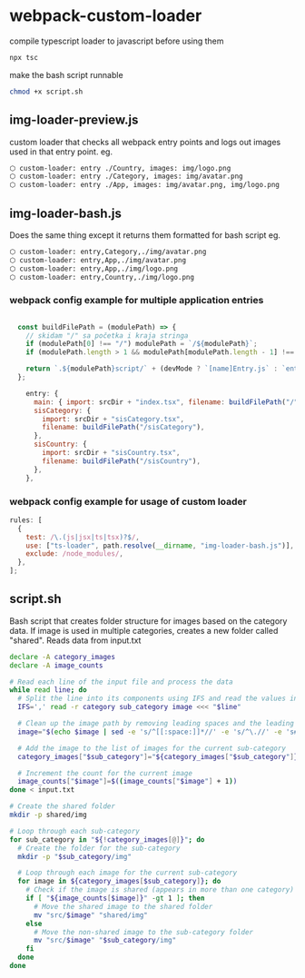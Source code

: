 # webpack-custom-loader

compile typescript loader to javascript before using them

```typescript
npx tsc
```

make the bash script runnable
```bash
chmod +x script.sh
```


## img-loader-preview.js

custom loader that checks all webpack entry points and logs out images used in that entry point.
eg.

```bash
⬡ custom-loader: entry ./Country, images: img/logo.png
⬡ custom-loader: entry ./Category, images: img/avatar.png
⬡ custom-loader: entry ./App, images: img/avatar.png, img/logo.png
```

## img-loader-bash.js

Does the same thing except it returns them formatted for bash script
eg.

```bash
⬡ custom-loader: entry,Category,./img/avatar.png
⬡ custom-loader: entry,App,./img/avatar.png
⬡ custom-loader: entry,App,./img/logo.png
⬡ custom-loader: entry,Country,./img/logo.png
```

### webpack config example for multiple application entries

```javascript

  const buildFilePath = (modulePath) => {
    // skidam "/" sa početka i kraja stringa
    if (modulePath[0] !== "/") modulePath = `/${modulePath}`;
    if (modulePath.length > 1 && modulePath[modulePath.length - 1] !== "/") modulePath = `${modulePath}/`;

    return `.${modulePath}script/` + (devMode ? `[name]Entry.js` : `entry.[contenthash].js`);
  };

    entry: {
      main: { import: srcDir + "index.tsx", filename: buildFilePath("/") },
      sisCategory: {
        import: srcDir + "sisCategory.tsx",
        filename: buildFilePath("/sisCategory"),
      },
      sisCountry: {
        import: srcDir + "sisCountry.tsx",
        filename: buildFilePath("/sisCountry"),
      },
    },

```

### webpack config example for usage of custom loader

```javascript
rules: [
  {
    test: /\.(js|jsx|ts|tsx)?$/,
    use: ["ts-loader", path.resolve(__dirname, "img-loader-bash.js")],
    exclude: /node_modules/,
  },
];
```

## script.sh

Bash script that creates folder structure for images based on the category data. If image is used in multiple categories, creates a new folder called "shared". Reads data from input.txt

```bash
declare -A category_images
declare -A image_counts

# Read each line of the input file and process the data
while read line; do
  # Split the line into its components using IFS and read the values into variables
  IFS=',' read -r category sub_category image <<< "$line"

  # Clean up the image path by removing leading spaces and the leading dot
  image="$(echo $image | sed -e 's/^[[:space:]]*//' -e 's/^\.//' -e 's#//#/#g')"

  # Add the image to the list of images for the current sub-category
  category_images["$sub_category"]="${category_images["$sub_category"]} $image"

  # Increment the count for the current image
  image_counts["$image"]=$((image_counts["$image"] + 1))
done < input.txt

# Create the shared folder
mkdir -p shared/img

# Loop through each sub-category
for sub_category in "${!category_images[@]}"; do
  # Create the folder for the sub-category
  mkdir -p "$sub_category/img"

  # Loop through each image for the current sub-category
  for image in ${category_images[$sub_category]}; do
    # Check if the image is shared (appears in more than one category)
    if [ "${image_counts[$image]}" -gt 1 ]; then
      # Move the shared image to the shared folder
      mv "src/$image" "shared/img"
    else
      # Move the non-shared image to the sub-category folder
      mv "src/$image" "$sub_category/img"
    fi
  done
done
```
